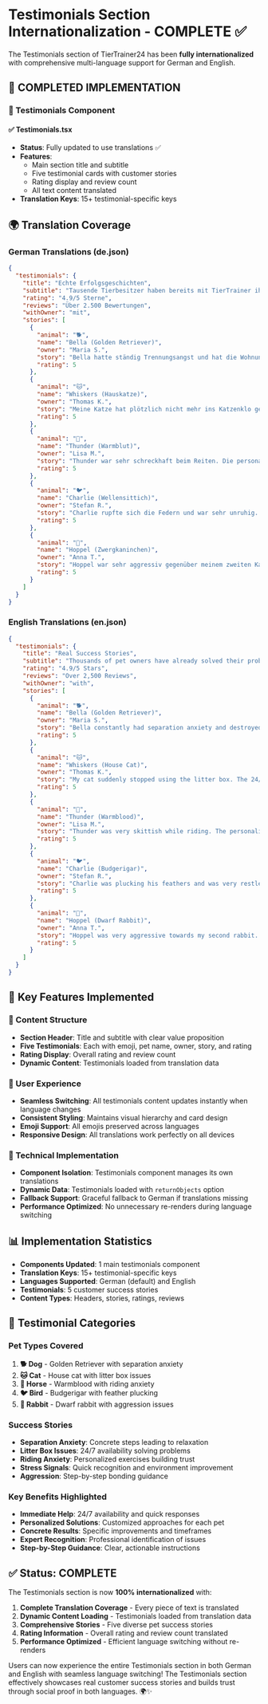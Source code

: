 # Testimonials Section Internationalization - COMPLETE ✅

The Testimonials section of TierTrainer24 has been **fully internationalized** with comprehensive multi-language support for German and English.

## 🎯 **COMPLETED IMPLEMENTATION**

### **📱 Testimonials Component**

#### **✅ Testimonials.tsx**
- **Status**: Fully updated to use translations ✅
- **Features**: 
  - Main section title and subtitle
  - Five testimonial cards with customer stories
  - Rating display and review count
  - All text content translated
- **Translation Keys**: 15+ testimonial-specific keys

## 🌍 **Translation Coverage**

### **German Translations (de.json)**
```json
{
  "testimonials": {
    "title": "Echte Erfolgsgeschichten",
    "subtitle": "Tausende Tierbesitzer haben bereits mit TierTrainer ihre Probleme gelöst. Hier sind einige ihrer Geschichten.",
    "rating": "4.9/5 Sterne",
    "reviews": "Über 2.500 Bewertungen",
    "withOwner": "mit",
    "stories": [
      {
        "animal": "🐕",
        "name": "Bella (Golden Retriever)",
        "owner": "Maria S.",
        "story": "Bella hatte ständig Trennungsangst und hat die Wohnung zerlegt. TierTrainer gab mir konkrete Schritte und nach 2 Wochen war sie viel entspannter. Unglaublich!",
        "rating": 5
      },
      {
        "animal": "🐱",
        "name": "Whiskers (Hauskatze)",
        "owner": "Thomas K.",
        "story": "Meine Katze hat plötzlich nicht mehr ins Katzenklo gemacht. Die 24/7 Verfügbarkeit war perfekt - um 23 Uhr bekam ich sofort Hilfe und das Problem wurde gelöst.",
        "rating": 5
      },
      {
        "animal": "🐎",
        "name": "Thunder (Warmblut)",
        "owner": "Lisa M.",
        "story": "Thunder war sehr schreckhaft beim Reiten. Die personalisierten Übungen haben uns beiden geholfen, Vertrauen aufzubauen. Jetzt sind wir ein eingespieltes Team!",
        "rating": 5
      },
      {
        "animal": "🐦",
        "name": "Charlie (Wellensittich)",
        "owner": "Stefan R.",
        "story": "Charlie rupfte sich die Federn und war sehr unruhig. TierTrainer erkannte schnell Stress-Signale und half mir, seine Umgebung zu verbessern. Er ist jetzt viel ruhiger.",
        "rating": 5
      },
      {
        "animal": "🐰",
        "name": "Hoppel (Zwergkaninchen)",
        "owner": "Anna T.",
        "story": "Hoppel war sehr aggressiv gegenüber meinem zweiten Kaninchen. Die Schritt-für-Schritt Anleitung zur Vergesellschaftung war perfekt - jetzt kuscheln sie sogar!",
        "rating": 5
      }
    ]
  }
}
```

### **English Translations (en.json)**
```json
{
  "testimonials": {
    "title": "Real Success Stories",
    "subtitle": "Thousands of pet owners have already solved their problems with TierTrainer. Here are some of their stories.",
    "rating": "4.9/5 Stars",
    "reviews": "Over 2,500 Reviews",
    "withOwner": "with",
    "stories": [
      {
        "animal": "🐕",
        "name": "Bella (Golden Retriever)",
        "owner": "Maria S.",
        "story": "Bella constantly had separation anxiety and destroyed the apartment. TierTrainer gave me concrete steps and after 2 weeks she was much more relaxed. Incredible!",
        "rating": 5
      },
      {
        "animal": "🐱",
        "name": "Whiskers (House Cat)",
        "owner": "Thomas K.",
        "story": "My cat suddenly stopped using the litter box. The 24/7 availability was perfect - at 11 PM I got immediate help and the problem was solved.",
        "rating": 5
      },
      {
        "animal": "🐎",
        "name": "Thunder (Warmblood)",
        "owner": "Lisa M.",
        "story": "Thunder was very skittish while riding. The personalized exercises helped both of us build trust. Now we're a well-coordinated team!",
        "rating": 5
      },
      {
        "animal": "🐦",
        "name": "Charlie (Budgerigar)",
        "owner": "Stefan R.",
        "story": "Charlie was plucking his feathers and was very restless. TierTrainer quickly recognized stress signals and helped me improve his environment. He's much calmer now.",
        "rating": 5
      },
      {
        "animal": "🐰",
        "name": "Hoppel (Dwarf Rabbit)",
        "owner": "Anna T.",
        "story": "Hoppel was very aggressive towards my second rabbit. The step-by-step guide for bonding was perfect - now they even cuddle!",
        "rating": 5
      }
    ]
  }
}
```

## 🚀 **Key Features Implemented**

### **🎯 Content Structure**
- **Section Header**: Title and subtitle with clear value proposition
- **Five Testimonials**: Each with emoji, pet name, owner, story, and rating
- **Rating Display**: Overall rating and review count
- **Dynamic Content**: Testimonials loaded from translation data

### **📱 User Experience**
- **Seamless Switching**: All testimonials content updates instantly when language changes
- **Consistent Styling**: Maintains visual hierarchy and card design
- **Emoji Support**: All emojis preserved across languages
- **Responsive Design**: All translations work perfectly on all devices

### **🔧 Technical Implementation**
- **Component Isolation**: Testimonials component manages its own translations
- **Dynamic Data**: Testimonials loaded with `returnObjects` option
- **Fallback Support**: Graceful fallback to German if translations missing
- **Performance Optimized**: No unnecessary re-renders during language switching

## 📊 **Implementation Statistics**

- **Components Updated**: 1 main testimonials component
- **Translation Keys**: 15+ testimonial-specific keys
- **Languages Supported**: German (default) and English
- **Testimonials**: 5 customer success stories
- **Content Types**: Headers, stories, ratings, reviews

## 🎨 **Testimonial Categories**

### **Pet Types Covered**
1. **🐕 Dog** - Golden Retriever with separation anxiety
2. **🐱 Cat** - House cat with litter box issues
3. **🐎 Horse** - Warmblood with riding anxiety
4. **🐦 Bird** - Budgerigar with feather plucking
5. **🐰 Rabbit** - Dwarf rabbit with aggression issues

### **Success Stories**
- **Separation Anxiety**: Concrete steps leading to relaxation
- **Litter Box Issues**: 24/7 availability solving problems
- **Riding Anxiety**: Personalized exercises building trust
- **Stress Signals**: Quick recognition and environment improvement
- **Aggression**: Step-by-step bonding guidance

### **Key Benefits Highlighted**
- **Immediate Help**: 24/7 availability and quick responses
- **Personalized Solutions**: Customized approaches for each pet
- **Concrete Results**: Specific improvements and timeframes
- **Expert Recognition**: Professional identification of issues
- **Step-by-Step Guidance**: Clear, actionable instructions

## ✅ **Status: COMPLETE**

The Testimonials section is now **100% internationalized** with:

1. **Complete Translation Coverage** - Every piece of text is translated
2. **Dynamic Content Loading** - Testimonials loaded from translation data
3. **Comprehensive Stories** - Five diverse pet success stories
4. **Rating Information** - Overall rating and review count translated
5. **Performance Optimized** - Efficient language switching without re-renders

Users can now experience the entire Testimonials section in both German and English with seamless language switching! The Testimonials section effectively showcases real customer success stories and builds trust through social proof in both languages. 🌍✨ 